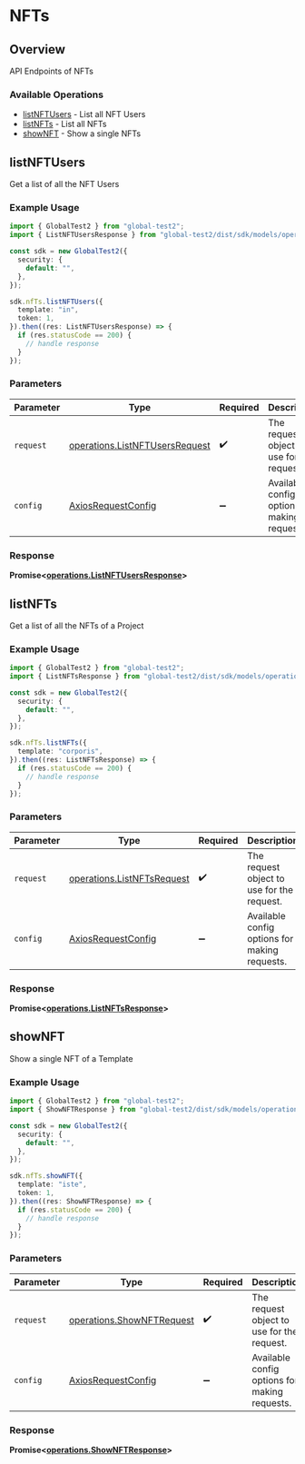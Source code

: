 # NFTs

## Overview

API Endpoints of NFTs

### Available Operations

* [listNFTUsers](#listnftusers) - List all NFT Users
* [listNFTs](#listnfts) - List all NFTs
* [showNFT](#shownft) - Show a single NFTs

## listNFTUsers

Get a list of all the NFT Users

### Example Usage

```typescript
import { GlobalTest2 } from "global-test2";
import { ListNFTUsersResponse } from "global-test2/dist/sdk/models/operations";

const sdk = new GlobalTest2({
  security: {
    default: "",
  },
});

sdk.nfTs.listNFTUsers({
  template: "in",
  token: 1,
}).then((res: ListNFTUsersResponse) => {
  if (res.statusCode == 200) {
    // handle response
  }
});
```

### Parameters

| Parameter                                                                        | Type                                                                             | Required                                                                         | Description                                                                      |
| -------------------------------------------------------------------------------- | -------------------------------------------------------------------------------- | -------------------------------------------------------------------------------- | -------------------------------------------------------------------------------- |
| `request`                                                                        | [operations.ListNFTUsersRequest](../../models/operations/listnftusersrequest.md) | :heavy_check_mark:                                                               | The request object to use for the request.                                       |
| `config`                                                                         | [AxiosRequestConfig](https://axios-http.com/docs/req_config)                     | :heavy_minus_sign:                                                               | Available config options for making requests.                                    |


### Response

**Promise<[operations.ListNFTUsersResponse](../../models/operations/listnftusersresponse.md)>**


## listNFTs

Get a list of all the NFTs of a Project

### Example Usage

```typescript
import { GlobalTest2 } from "global-test2";
import { ListNFTsResponse } from "global-test2/dist/sdk/models/operations";

const sdk = new GlobalTest2({
  security: {
    default: "",
  },
});

sdk.nfTs.listNFTs({
  template: "corporis",
}).then((res: ListNFTsResponse) => {
  if (res.statusCode == 200) {
    // handle response
  }
});
```

### Parameters

| Parameter                                                                | Type                                                                     | Required                                                                 | Description                                                              |
| ------------------------------------------------------------------------ | ------------------------------------------------------------------------ | ------------------------------------------------------------------------ | ------------------------------------------------------------------------ |
| `request`                                                                | [operations.ListNFTsRequest](../../models/operations/listnftsrequest.md) | :heavy_check_mark:                                                       | The request object to use for the request.                               |
| `config`                                                                 | [AxiosRequestConfig](https://axios-http.com/docs/req_config)             | :heavy_minus_sign:                                                       | Available config options for making requests.                            |


### Response

**Promise<[operations.ListNFTsResponse](../../models/operations/listnftsresponse.md)>**


## showNFT

Show a single NFT of a Template

### Example Usage

```typescript
import { GlobalTest2 } from "global-test2";
import { ShowNFTResponse } from "global-test2/dist/sdk/models/operations";

const sdk = new GlobalTest2({
  security: {
    default: "",
  },
});

sdk.nfTs.showNFT({
  template: "iste",
  token: 1,
}).then((res: ShowNFTResponse) => {
  if (res.statusCode == 200) {
    // handle response
  }
});
```

### Parameters

| Parameter                                                              | Type                                                                   | Required                                                               | Description                                                            |
| ---------------------------------------------------------------------- | ---------------------------------------------------------------------- | ---------------------------------------------------------------------- | ---------------------------------------------------------------------- |
| `request`                                                              | [operations.ShowNFTRequest](../../models/operations/shownftrequest.md) | :heavy_check_mark:                                                     | The request object to use for the request.                             |
| `config`                                                               | [AxiosRequestConfig](https://axios-http.com/docs/req_config)           | :heavy_minus_sign:                                                     | Available config options for making requests.                          |


### Response

**Promise<[operations.ShowNFTResponse](../../models/operations/shownftresponse.md)>**

